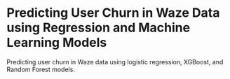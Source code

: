 # Predicting User Churn in Waze Data using Regression and Machine Learning Models
Predicting user churn in Waze data using logistic regression, XGBoost, and Random Forest models.

